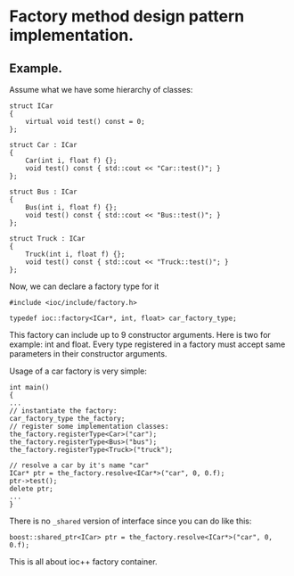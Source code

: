 # Factory method design pattern implementation. #

## Example. ##

Assume what we have some hierarchy of classes:

```
struct ICar
{
	virtual void test() const = 0;
};

struct Car : ICar
{
	Car(int i, float f) {};
	void test() const { std::cout << "Car::test()"; }
};

struct Bus : ICar
{
	Bus(int i, float f) {};
	void test() const { std::cout << "Bus::test()"; }
};

struct Truck : ICar
{
	Truck(int i, float f) {};
	void test() const { std::cout << "Truck::test()"; }
};
```

Now, we can declare a factory type for it
```
#include <ioc/include/factory.h>

typedef ioc::factory<ICar*, int, float> car_factory_type;
```

This factory can include up to 9 constructor arguments. Here is two for example: int and float. Every type registered in a factory must accept same parameters in their constructor arguments.

Usage of a car factory is very simple:
```
int main()
{
...
// instantiate the factory: 
car_factory_type the_factory; 
// register some implementation classes:
the_factory.registerType<Car>("car"); 
the_factory.registerType<Bus>("bus");
the_factory.registerType<Truck>("truck");

// resolve a car by it's name "car"
ICar* ptr = the_factory.resolve<ICar*>("car", 0, 0.f);
ptr->test();
delete ptr;
...
}
```

There is no `_shared` version of interface since you can do like this:
```
boost::shared_ptr<ICar> ptr = the_factory.resolve<ICar*>("car", 0, 0.f);
```

This is all about ioc++ factory container.